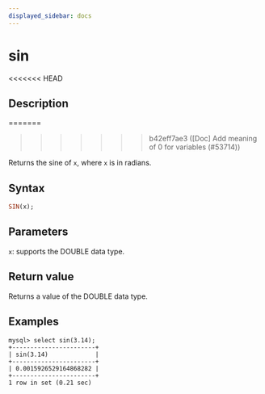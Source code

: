 ```yaml
---
displayed_sidebar: docs
---
```


# sin

<<<<<<< HEAD
## Description
=======

>>>>>>> b42eff7ae3 ([Doc] Add meaning of 0 for variables (#53714))

Returns the sine of `x`, where `x` is in radians.

## Syntax

```Haskell
SIN(x);
```

## Parameters

`x`: supports the DOUBLE data type.

## Return value

Returns a value of the DOUBLE data type.

## Examples

```Plain
mysql> select sin(3.14);
+-----------------------+
| sin(3.14)             |
+-----------------------+
| 0.0015926529164868282 |
+-----------------------+
1 row in set (0.21 sec)
```

